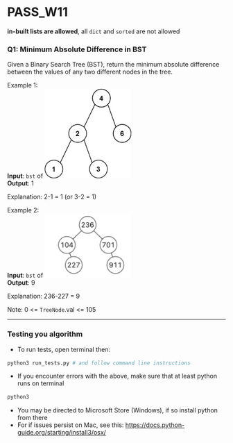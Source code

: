 # PASS_W11
**in-built lists are allowed**, all `dict` and `sorted` are not allowed

### Q1: Minimum Absolute Difference in BST 
Given a Binary Search Tree (BST), return the minimum absolute difference between the values of any two different nodes in the tree.


Example 1:  
**Input**: `bst` of <img src="bst1.jpg" width="200">  
**Output**: 1   

Explanation: 2-1 = 1 (or 3-2 = 1)


Example 2:  
**Input**: `bst` of <img src="bst2.png" width="200">  
**Output**: 9

Explanation: 236-227 = 9

Note: 0 <= `TreeNode`.val <= 105

---

### Testing you algorithm
- To run tests, open terminal then:
```sh
python3 run_tests.py # and follow command line instructions
```

- If you encounter errors with the above, make sure that at least python runs on terminal
```sh
python3
```

- You may be directed to Microsoft Store (Windows), if so install python from there
- For if issues persist on Mac,  see this: https://docs.python-guide.org/starting/install3/osx/
